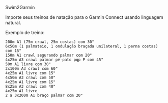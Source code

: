 Swim2Garmin

Importe seus treinos de natação para o Garmin Connect usando linguagem natural.

Exemplo de treino:

```
200m A1 (75m crawl, 25m costas) com 30"
6x50m (1 palmateio, 1 ondulação braçada unilateral, 1 perna costas) com 15"
150m A1 crawl segurando palmar com 20"
4x25m A3 crawl palmar pé-pato pqp P com 45"
50m A1 livre com 30"
2x100m A3 crawl com 60"
4x25m A1 livre com 15"
4x50m A3 crawl com 50"
4x25m A1 livre com 15"
8x25m A3 crawl com 40"
4x25m A1 livre
2 a 3x200m A1 braço palmar com 20"
```
